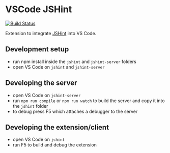 # VSCode JSHint

[![Build Status](https://travis-ci.org/Microsoft/vscode-jshint.svg?branch=master)](https://travis-ci.org/Microsoft/vscode-jshint)

Extension to integrate [JSHint](http://jshint.com/) into VS Code.

## Development setup
- run npm install inside the `jshint` and `jshint-server` folders
- open VS Code on `jshint` and `jshint-server`

## Developing the server
- open VS Code on `jshint-server`
- run `npm run compile` or `npm run watch` to build the server and copy it into the `jshint` folder
- to debug press F5 which attaches a debugger to the server

## Developing the extension/client
- open VS Code on `jshint`
- run F5 to build and debug the extension